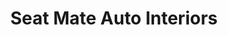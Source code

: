 ---
title: "Seat Mate Auto Interiors"
url: /mandaluyong/seat-mate-auto-interiors/
shop: car repair
---